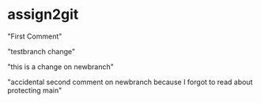 # assign2git

"First Comment"

"testbranch change"

"this is a change on newbranch"

"accidental second comment on newbranch because I forgot to read about protecting main"

